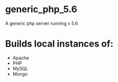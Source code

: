 # generic_php_5.6
A generic php server running v 5.6

# Builds local instances of:
- Apache
- PHP
- MySQL
- Mongo
